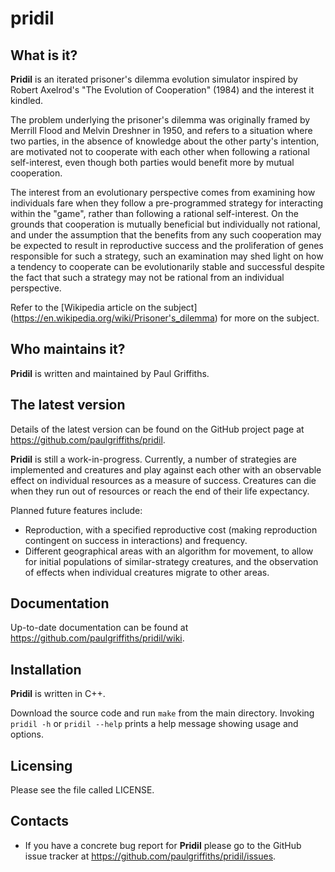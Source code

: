 pridil
======

What is it?
-----------

**Pridil** is an iterated prisoner's dilemma evolution simulator inspired by
Robert Axelrod's "The Evolution of Cooperation" (1984) and the interest it
kindled.

The problem underlying the prisoner's dilemma was originally framed by Merrill
Flood and Melvin Dreshner in 1950, and refers to a situation where two parties,
in the absence of knowledge about the other party's intention, are motivated
not to cooperate with each other when following a rational self-interest,
even though both parties would benefit more by mutual cooperation.

The interest from an evolutionary perspective comes from examining how
individuals fare when they follow a pre-programmed strategy for interacting
within the "game", rather than following a rational self-interest. On the
grounds that cooperation is mutually beneficial but individually not rational,
and under the assumption that the benefits from any such cooperation may be
expected to result in reproductive success and the proliferation of genes
responsible for such a strategy, such an examination may shed light on how
a tendency to cooperate can be evolutionarily stable and successful despite
the fact that such a strategy may not be rational from an individual
perspective.

Refer to the [Wikipedia article on the subject]
(https://en.wikipedia.org/wiki/Prisoner's_dilemma) for more on the subject.

Who maintains it?
-----------------
**Pridil** is written and maintained by Paul Griffiths.

The latest version
------------------
Details of the latest version can be found on the GitHub project page at
<https://github.com/paulgriffiths/pridil>.

**Pridil** is still a work-in-progress. Currently, a number of strategies
are implemented and creatures and play against each other with an
observable effect on individual resources as a measure of success. Creatures
can die when they run out of resources or reach the end of their life
expectancy.

Planned future features include:
* Reproduction, with a specified reproductive cost (making reproduction
contingent on success in interactions) and frequency.
* Different geographical areas with an algorithm for movement, to allow
for initial populations of similar-strategy creatures, and the observation
of effects when individual creatures migrate to other areas.

Documentation
-------------
Up-to-date documentation can be found at
<https://github.com/paulgriffiths/pridil/wiki>.

Installation
------------
**Pridil** is written in C++.

Download the source code and run `make` from the main directory. Invoking
`pridil -h` or `pridil --help` prints a help message showing usage and
options.

Licensing
---------
Please see the file called LICENSE.

Contacts
--------
* If you have a concrete bug report for **Pridil** please go to the GitHub
issue tracker at <https://github.com/paulgriffiths/pridil/issues>.
